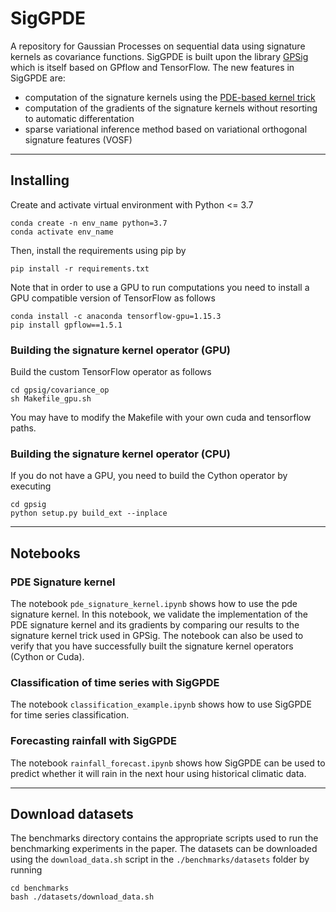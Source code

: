 # SigGPDE
A repository for Gaussian Processes on sequential data using signature kernels as covariance functions.
SigGPDE is built upon the library [GPSig](https://arxiv.org/abs/1906.08215) which is itself based on GPflow and TensorFlow. 
The new features in SigGPDE are:
- computation of the signature kernels using the [PDE-based kernel trick](https://arxiv.org/pdf/2006.14794.pdf)
- computation of the gradients of the signature kernels without resorting to automatic differentation
- sparse variational inference method based on variational orthogonal signature features (VOSF)
***
## Installing
Create and activate virtual environment with Python <= 3.7
```
conda create -n env_name python=3.7
conda activate env_name
```
Then, install the requirements using pip by
```
pip install -r requirements.txt
```
Note that in order to use a GPU to run computations you need to install a GPU compatible version of TensorFlow as follows
```
conda install -c anaconda tensorflow-gpu=1.15.3
pip install gpflow==1.5.1
```
### Building the signature kernel operator (GPU)
Build the custom TensorFlow operator as follows
```
cd gpsig/covariance_op
sh Makefile_gpu.sh
```
You may have to modify the Makefile with your own cuda and tensorflow paths. 

### Building the signature kernel operator (CPU)
If you do not have a GPU, you need to build the Cython operator by executing
```
cd gpsig
python setup.py build_ext --inplace
```
***
## Notebooks
### PDE Signature kernel
The notebook `pde_signature_kernel.ipynb` shows how to use the pde signature kernel. In this notebook, we validate the implementation of the PDE signature kernel and its gradients by comparing our results to the signature kernel trick used in GPSig. The notebook can also be used to verify that you have successfully built the signature kernel operators (Cython or Cuda). 
### Classification of time series with SigGPDE
The notebook `classification_example.ipynb` shows how to use SigGPDE for time series classification.
### Forecasting rainfall with SigGPDE
The notebook `rainfall_forecast.ipynb` shows how SigGPDE can be used to predict whether it will rain in the next hour using historical climatic data.
***

## Download datasets
The benchmarks directory contains the appropriate scripts used to run the benchmarking experiments in the paper. The datasets can be downloaded using the `download_data.sh` script in the `./benchmarks/datasets` folder by running
```
cd benchmarks
bash ./datasets/download_data.sh
```
